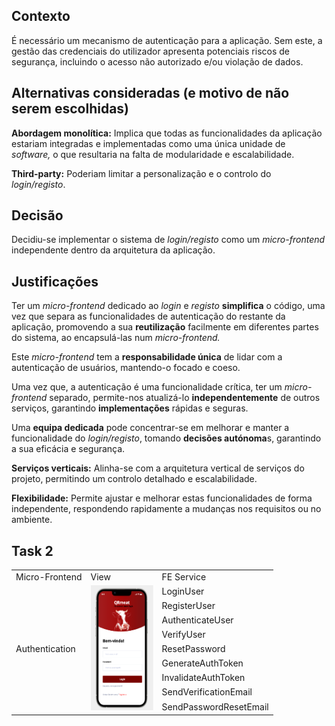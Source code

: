 ## Contexto

É necessário um mecanismo de autenticação para a aplicação. Sem este, a gestão das credenciais do utilizador apresenta potenciais riscos de segurança, incluindo o acesso não autorizado e/ou violação de dados.

## Alternativas consideradas (e motivo de não serem escolhidas)

**Abordagem monolítica:** Implica que todas as funcionalidades da aplicação estariam integradas e implementadas como uma única unidade de *software,* o que resultaria na falta de modularidade e escalabilidade.

**Third-party:** Poderiam limitar a personalização e o controlo do *login/registo*.

## Decisão
Decidiu-se implementar o sistema de *login/registo* como um *micro-frontend* independente dentro da arquitetura da aplicação.

## Justificações

Ter um *micro-frontend* dedicado ao *login* e *registo* **simplifica** o código, uma vez que separa as funcionalidades de autenticação do restante da aplicação, promovendo a sua **reutilização** facilmente em diferentes partes do sistema, ao encapsulá-las num *micro-frontend.*

Este *micro-frontend* tem a **responsabilidade única** de lidar com a autenticação de usuários, mantendo-o focado e coeso.

Uma vez que, a autenticação é uma funcionalidade crítica, ter um *micro-frontend* separado, permite-nos atualizá-lo **independentemente** de outros serviços, garantindo **implementações** rápidas e seguras.

Uma **equipa dedicada** pode concentrar-se em melhorar e manter a funcionalidade do *login/registo*, tomando **decisões autónoma**s, garantindo a sua eficácia e segurança.

**Serviços verticais:** Alinha-se com a arquitetura vertical de serviços do projeto, permitindo um controlo detalhado e escalabilidade.


**Flexibilidade:** Permite ajustar e melhorar estas funcionalidades de forma independente, respondendo rapidamente a mudanças nos requisitos ou no ambiente.

## Task 2

<table>
    <tr>
        <td>Micro-Frontend</td>
        <td>View</td>
        <td>FE Service</td>
    </tr>
    <tr>
        <td rowspan="9">Authentication</td>
        <td rowspan="9"><img src="./image/Authentication.png" alt="Authentication" width="100" height="200"></td>
    <td>LoginUser</td></tr>
    <tr><td>RegisterUser</td></tr>
    <tr><td>AuthenticateUser</td></tr>
    <tr><td>VerifyUser</td></tr>
    <tr><td>ResetPassword</td></tr>
    <tr><td>GenerateAuthToken</td></tr>
    <tr><td>InvalidateAuthToken</td></tr>
    <tr><td>SendVerificationEmail</td></tr>
    <tr><td>SendPasswordResetEmail</td></tr>
</table>

